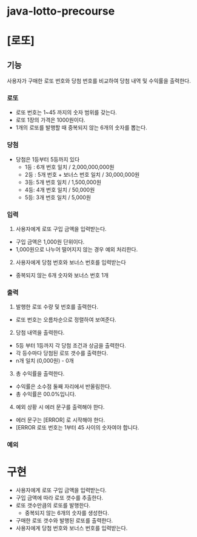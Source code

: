 # java-lotto-precourse

# [로또]

## 기능

사용자가 구매한 로또 번호와 당첨 번호를 비교하여 당첨 내역 및 수익률을 출력한다.

### 로또

- 로또 번호는 1~45 까지의 숫자 범위를 갖는다.
- 로또 1장의 가격은 1000원이다.
- 1개의 로또를 발행할 때 중복되지 않는 6개의 숫자를 뽑는다.

### 당첨

- 당첨은 1등부터 5등까지 있다
    - 1등 : 6개 번호 일치 / 2,000,000,000원
    - 2등 : 5개 번호 + 보너스 번호 일치 / 30,000,000원
    - 3등: 5개 번호 일치 / 1,500,000원
    - 4등: 4개 번호 일치 / 50,000원
    - 5등: 3개 번호 일치 / 5,000원

### 입력

1. 사용자에게 로또 구입 금액을 입력받는다.

- 구입 금액은 1,000원 단위이다.
- 1,000원으로 나누어 떨어지지 않는 경우 예외 처리한다.

2. 사용자에게 당첨 번호와 보너스 번호를 입력받는다

- 중복되지 않는 6개 숫자와 보너스 번호 1개

### 출력

1. 발행한 로또 수량 및 번호를 출력한다.

- 로또 번호는 오름차순으로 정렬하여 보여준다.

2. 당첨 내역을 출력한다.

- 5등 부터 1등까지 각 당첨 조건과 상금을 출력한다.
- 각 등수마다 당첨된 로또 갯수를 출력한다.
- n개 일치 (0,000원) - 0개

3. 총 수익률을 출력한다.

- 수익률은 소수점 둘째 자리에서 반올림한다.
- 총 수익률은 00.0%입니다.

4. 예외 상황 시 에러 문구를 출력해야 한다.

- 에러 문구는 [ERROR] 로 시작해야 한다.
- [ERROR 로또 번호는 1부터 45 사이의 숫자여야 합니다.

### 예외

# 구현

- 사용자에게 로또 구입 금액을 입력받는다.
- 구입 금액에 따라 로또 갯수를 추출한다.
- 로또 갯수만큼의 로또를 발행한다.
    - 중복되지 않는 6개의 숫자를 생성한다.
- 구매한 로또 갯수와 발행된 로또를 출력한다.
- 사용자에게 당첨 번호와 보너스 번호를 입력받는다.

